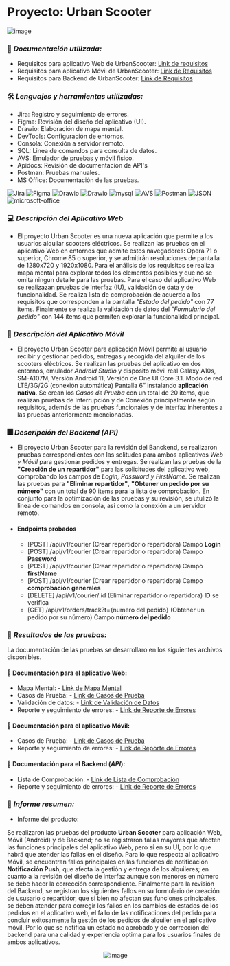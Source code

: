 # Proyecto: Urban Scooter

![image](https://github.com/user-attachments/assets/d91160b2-8dfe-41a7-a86f-a368424e95e7)  
### :page_facing_up: *Documentación utilizada:* 
- Requisitos para aplicativo Web de UrbanScooter:  [Link de requisitos](https://practicum-content.s3.us-west-1.amazonaws.com/new-markets/qa-final-project/Requisitos_de_aplicaciones_web.pdf)
- Requisitos para aplicativo Móvil de UrbanScooter: [Link de Requisitos](https://practicum-content.s3.us-west-1.amazonaws.com/new-markets/qa-final-project/Requisitos_para_la_aplicacin_mvil.pdf)
- Requisitos para Backend de UrbanScooter: [Link de Requisitos](https://practicum-content.s3.us-west-1.amazonaws.com/new-markets/qa-final-project/ESP/1.6_Requisitos_para_el_back-end_de_la_aplicacin.pdf)

### 🛠️ *Lenguajes y herramientas utilizadas:*
<div id="header" align="left">
    
- Jira: Registro y seguimiento de errores.
- Figma: Revisión del diseño del aplicativo (UI).
- Drawio: Elaboración de mapa mental.
- DevTools: Configuración de entornos.
- Consola: Conexión a servidor remoto.
- SQL: Linea de comandos para consulta de datos.
- AVS: Emulador de pruebas y móvil fisico. 
- Apidocs: Revisión de documentación de API's
- Postman: Pruebas manuales.
- MS Office: Documentación de las pruebas.

</a>
<img decoding="async" src="https://img.shields.io/badge/Jira-0052CC?style=for-the-badge&logo=Jira&logoColor=white" alt="Jira"/>
<img decoding="async" src="https://img.shields.io/badge/Figma-black?style=for-the-badge&logo=Figma&logoColor=white" alt="Figma"/>
<img decoding="async" src="https://img.shields.io/badge/Drawio-D85B01?style=for-the-badge&logo=Drawio&logoColor=white" alt="Drawio"/>
<img decoding="async" src="https://img.shields.io/badge/DevTools-D80B01?style=for-the-badge&logo=Drawio&logoColor=white" alt="Drawio"/>
<img decoding="async" src="https://img.shields.io/badge/SQL-009975?style=for-the-badge&logo=mysql&logoColor=white" alt="mysql"/>
<img decoding="async" src="https://img.shields.io/badge/AVS-404040?style=for-the-badge&logo=AVS&logoColor=white" alt="AVS"/>
<img decoding="async" src="https://img.shields.io/badge/Postman-D83B01?style=for-the-badge&logo=Postman&logoColor=white" alt="Postman"/>
<img decoding="async" src="https://img.shields.io/badge/JSON-30D5C8?style=for-the-badge&logo=JSON&logoColor=white" alt="JSON"/>
<img decoding="async" src="https://img.shields.io/badge/Microsoft_Office-D86B01?style=for-the-badge&logo=microsoft-office&logoColor=white" alt="microsoft-office"/>
</a>

### :computer:  *Descripción del Aplicativo Web* 
- El proyecto Urban Scooter es una nueva aplicación que permite a los usuarios alquilar scooters eléctricos. Se realizan las pruebas en el aplicativo Web en entornos que admite estos navegadores: Opera 71 o superior, Chrome 85 o superior, y se admitirán resoluciones de pantalla de 1280x720 y 1920x1080. Para el análisis de los requisitos se realiza mapa mental para explorar todos los elementos posibles y que no se omita ningun detalle para las pruebas. Para el caso del aplicativo Web se realizazan pruebas de Interfaz (IU), validación de data y de funcionalidad. Se realiza lista de comprobación de acuerdo a los requisitos que corresponden a la pantalla *"Estado del pedido"* con 77 items. Finalmente se realiza la validación de datos del *"Formulario del pedido"* con 144 items que permiten explorar la funcionalidad principal. 

### :iphone:  *Descripción del Aplicativo Móvil* 
- El proyecto Urban Scooter para aplicación Móvil permite al usuario recibir y gestionar pedidos, entregas y recogida del alquiler de los scooters eléctricos.  Se realizan las pruebas del aplicativo en dos entornos, emulador *Android Studio* y disposito móvil real Galaxy A10s, SM-A107M, Versión Android 11, Versión de One UI Core 3.1. Modo de red LTE/3G/2G (conexión automática) Pantalla 6” instalando **aplicación nativa**. Se crean los *Casos de Prueba* con un total de 20 items, que realizan pruebas de Interrupción y de Conexión principalmente según requisitos, además de las pruebas funcionales y de interfaz inherentes a las pruebas anteriormente mencionadas.

### :fireworks: *Descripción del Backend (API)*
- El proyecto Urban Scooter para la revisión del Banckend, se realizaron pruebas correspondientes con las solitudes para ambos aplicativos *Web y Móvil* para gestionar pedidos y entregas. Se realizan las pruebas de la **"Creación de un repartidor"** para las solicitudes del aplicativo web, comprobando los campos de *Login, Password y FirstName*.  Se realizan las pruebas para **"Eliminar repartidor"**, **"Obtener un pedido por su número"** con un total de 90 items para la lista de comprobación. En conjunto para la optimización de las pruebas y su revisión, se utulizó la linea de comandos en consola, asi como la conexión a un servidor remoto.
- ####  Endpoints probados
  - [POST]  /api/v1/courier (Crear repartidor o repartidora) Campo **Login**
  - [POST]  /api/v1/courier (Crear repartidor o repartidora) Campo **Password**
  - [POST]  /api/v1/courier (Crear repartidor o repartidora) Campo **firstName**
  - [POST]  /api/v1/courier (Crear repartidor o repartidora) Campo **comprobación generales**
  - [DELETE] /api/v1/courier/:id (Eliminar repartidor o repartidora) **ID** se verifica
  - [GET] /api/v1/orders/track?t={numero del pedido} (Obtener un pedido por su número) Campo **número del pedido**
  
### 🧪 *Resultados de las pruebas:* 
 La documentación de las pruebas se desarrollaro en los siguientes archivos disponibles.
#### :file_folder: Documentación para el aplicativo Web:
  - Mapa Mental: - [Link de Mapa Mental](https://drive.google.com/file/d/1Tlq_nlohLLor2G6BXbiNE60Pcda1g8IR/view?usp=drive_link)
  - Casos de Prueba: - [Link de Casos de Prueba](https://docs.google.com/spreadsheets/d/1hvfwoMpQvsjq_H7bXEM3jE1uttxDR5SV/edit?usp=sharing&ouid=117701476691019254617&rtpof=true&sd=true)
  - Validación de datos: - [Link de Validación de Datos](https://docs.google.com/spreadsheets/d/1hvfwoMpQvsjq_H7bXEM3jE1uttxDR5SV/edit?usp=sharing&ouid=117701476691019254617&rtpof=true&sd=true)
  - Reporte y seguimiento de errores: - [Link de Reporte de Errores](https://arqkarvga.atlassian.net/issues/?jql=project+%3D+%22KV19PF%22+ORDER+BY+created+ASC&atlOrigin=eyJpIjoiOGZlNTdhYjYwYmY3NGNlY2I2MWU0Zjc2NmUxZmIyYzMiLCJwIjoiaiJ9)
#### :file_folder: Documentación para el aplicativo Móvil:
  - Casos de Prueba: - [Link de Casos de Prueba](https://docs.google.com/spreadsheets/d/1hvfwoMpQvsjq_H7bXEM3jE1uttxDR5SV/edit?usp=drive_link&ouid=117701476691019254617&rtpof=true&sd=true)
  - Reporte y seguimiento de errores: - [Link de Reporte de Errores](https://arqkarvga.atlassian.net/issues/?jql=project+%3D+%22KV19PF%22+ORDER+BY+created+ASC&atlOrigin=eyJpIjoiOGZlNTdhYjYwYmY3NGNlY2I2MWU0Zjc2NmUxZmIyYzMiLCJwIjoiaiJ9) 
#### :file_folder: Documentación para el Backend (*API*):
  - Lista de Comprobación: - [Link de Lista de Comprobación](https://docs.google.com/spreadsheets/d/1hvfwoMpQvsjq_H7bXEM3jE1uttxDR5SV/edit?usp=sharing&ouid=117701476691019254617&rtpof=true&sd=true)
  - Reporte y seguimiento de errores: - [Link de Reporte de Errores](https://arqkarvga.atlassian.net/issues/?jql=project+%3D+%22KVAPFS9G1%22+ORDER+BY+created+DESC&atlOrigin=eyJpIjoiZGU1N2M4MWY4MWQ0NGNjOWFjNWQ5Yzk2NWYxM2NlZTYiLCJwIjoiaiJ9)

### :page_facing_up: *Informe resumen:* 
 - Informe del producto:
   
Se realizaron las pruebas del producto **Urban Scooter** para aplicación Web, Móvil (Android) y de Backend;  no se registraron fallas mayores que afecten las funciones principales del aplicativo Web, pero sí en su UI, por lo que habrá que atender las fallas en el diseño.
Para lo que respecta al aplicativo Móvil, se encuentran fallos principales en las funciones de notificación **Notificación Push**, que afecta la gestión y entrega de los alquileres; en cuanto a la revisión del diseño de interfaz aunque son menores en número se debe hacer la corrección correspondiente.
Finalmente para la revisión del Backend, se registran los siguientes fallos en su formulario de creación de ususario o repartidor, que si bien no afectan sus funciones principales, se deben atender para corregir los fallos en los cambios de estados de los pedidos en el aplicativo web, el fallo de las notificaciones del pedido para concluir exitosamente la gestón de los pedidos de alquiler en el aplicativo móvil. Por lo que se notifica un estado no aprobado y de corrección del backend para una calidad y experiencia optima para los usuarios finales de ambos aplicativos.

   <div id="header" align="center"> 
       
 ![image](https://github.com/user-attachments/assets/de266974-4ad8-4c1e-8772-5b14881cd72d)
